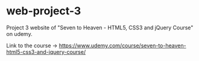 # web-project-3
Project 3 website of "Seven to Heaven - HTML5, CSS3 and jQuery Course" on udemy.

Link to the course -> https://www.udemy.com/course/seven-to-heaven-html5-css3-and-jquery-course/
